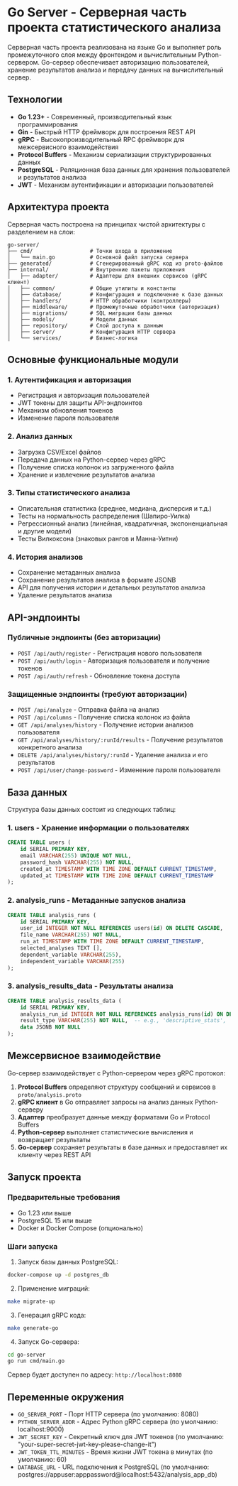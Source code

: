 # Go Server - Серверная часть проекта статистического анализа

Серверная часть проекта реализована на языке Go и выполняет роль промежуточного слоя между фронтендом и вычислительным Python-сервером. Go-сервер обеспечивает авторизацию пользователей, хранение результатов анализа и передачу данных на вычислительный сервер.

## Технологии

- **Go 1.23+** - Современный, производительный язык программирования
- **Gin** - Быстрый HTTP фреймворк для построения REST API
- **gRPC** - Высокопроизводительный RPC фреймворк для межсервисного взаимодействия
- **Protocol Buffers** - Механизм сериализации структурированных данных
- **PostgreSQL** - Реляционная база данных для хранения пользователей и результатов анализа
- **JWT** - Механизм аутентификации и авторизации пользователей

## Архитектура проекта

Серверная часть построена на принципах чистой архитектуры с разделением на слои:

```
go-server/
├── cmd/                  # Точки входа в приложение
│   └── main.go           # Основной файл запуска сервера
├── generated/            # Сгенерированный gRPC код из proto-файлов
├── internal/             # Внутренние пакеты приложения
│   ├── adapter/          # Адаптеры для внешних сервисов (gRPC клиент)
│   ├── common/           # Общие утилиты и константы
│   ├── database/         # Конфигурация и подключение к базе данных
│   ├── handlers/         # HTTP обработчики (контроллеры)
│   ├── middleware/       # Промежуточные обработчики (авторизация)
│   ├── migrations/       # SQL миграции базы данных
│   ├── models/           # Модели данных
│   ├── repository/       # Слой доступа к данным
│   ├── server/           # Конфигурация HTTP сервера
│   └── services/         # Бизнес-логика
```

## Основные функциональные модули

### 1. Аутентификация и авторизация
- Регистрация и авторизация пользователей
- JWT токены для защиты API-эндпоинтов
- Механизм обновления токенов
- Изменение пароля пользователя

### 2. Анализ данных
- Загрузка CSV/Excel файлов
- Передача данных на Python-сервер через gRPC
- Получение списка колонок из загруженного файла
- Хранение и извлечение результатов анализа

### 3. Типы статистического анализа
- Описательная статистика (среднее, медиана, дисперсия и т.д.)
- Тесты на нормальность распределения (Шапиро-Уилка)
- Регрессионный анализ (линейная, квадратичная, экспоненциальная и другие модели)
- Тесты Вилкоксона (знаковых рангов и Манна-Уитни)

### 4. История анализов
- Сохранение метаданных анализа
- Сохранение результатов анализа в формате JSONB
- API для получения истории и детальных результатов анализа
- Удаление результатов анализа

## API-эндпоинты

### Публичные эндпоинты (без авторизации)
- `POST /api/auth/register` - Регистрация нового пользователя
- `POST /api/auth/login` - Авторизация пользователя и получение токенов
- `POST /api/auth/refresh` - Обновление токена доступа

### Защищенные эндпоинты (требуют авторизации)
- `POST /api/analyze` - Отправка файла на анализ
- `POST /api/columns` - Получение списка колонок из файла
- `GET /api/analyses/history` - Получение истории анализов пользователя
- `GET /api/analyses/history/:runId/results` - Получение результатов конкретного анализа
- `DELETE /api/analyses/history/:runId` - Удаление анализа и его результатов
- `POST /api/user/change-password` - Изменение пароля пользователя

## База данных

Структура базы данных состоит из следующих таблиц:

### 1. users - Хранение информации о пользователях
```sql
CREATE TABLE users (
    id SERIAL PRIMARY KEY,
    email VARCHAR(255) UNIQUE NOT NULL,
    password_hash VARCHAR(255) NOT NULL,
    created_at TIMESTAMP WITH TIME ZONE DEFAULT CURRENT_TIMESTAMP,
    updated_at TIMESTAMP WITH TIME ZONE DEFAULT CURRENT_TIMESTAMP
);
```

### 2. analysis_runs - Метаданные запусков анализа
```sql
CREATE TABLE analysis_runs (
    id SERIAL PRIMARY KEY,
    user_id INTEGER NOT NULL REFERENCES users(id) ON DELETE CASCADE,
    file_name VARCHAR(255) NOT NULL,
    run_at TIMESTAMP WITH TIME ZONE DEFAULT CURRENT_TIMESTAMP,
    selected_analyses TEXT [],
    dependent_variable VARCHAR(255),
    independent_variable VARCHAR(255)
);
```

### 3. analysis_results_data - Результаты анализа
```sql
CREATE TABLE analysis_results_data (
    id SERIAL PRIMARY KEY,
    analysis_run_id INTEGER NOT NULL REFERENCES analysis_runs(id) ON DELETE CASCADE,
    result_type VARCHAR(255) NOT NULL,  -- e.g., 'descriptive_stats', 'normality_tests', 'regression_analysis', 'wilcoxon_tests'
    data JSONB NOT NULL
);
```

## Межсервисное взаимодействие

Go-сервер взаимодействует с Python-сервером через gRPC протокол:

1. **Protocol Buffers** определяют структуру сообщений и сервисов в `proto/analysis.proto`
2. **gRPC клиент** в Go отправляет запросы на анализ данных Python-серверу
3. **Адаптер** преобразует данные между форматами Go и Protocol Buffers
4. **Python-сервер** выполняет статистические вычисления и возвращает результаты
5. **Go-сервер** сохраняет результаты в базе данных и предоставляет их клиенту через REST API

## Запуск проекта

### Предварительные требования
- Go 1.23 или выше
- PostgreSQL 15 или выше
- Docker и Docker Compose (опционально)

### Шаги запуска

1. Запуск базы данных PostgreSQL:
```bash
docker-compose up -d postgres_db
```

2. Применение миграций:
```bash
make migrate-up
```

3. Генерация gRPC кода:
```bash
make generate-go
```

4. Запуск Go-сервера:
```bash
cd go-server
go run cmd/main.go
```

Сервер будет доступен по адресу: `http://localhost:8080`

## Переменные окружения

- `GO_SERVER_PORT` - Порт HTTP сервера (по умолчанию: 8080)
- `PYTHON_SERVER_ADDR` - Адрес Python gRPC сервера (по умолчанию: localhost:9000)
- `JWT_SECRET_KEY` - Секретный ключ для JWT токенов (по умолчанию: "your-super-secret-jwt-key-please-change-it")
- `JWT_TOKEN_TTL_MINUTES` - Время жизни JWT токена в минутах (по умолчанию: 60)
- `DATABASE_URL` - URL подключения к PostgreSQL (по умолчанию: postgres://appuser:apppassword@localhost:5432/analysis_app_db) 
